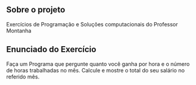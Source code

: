 ## Sobre o projeto

Exercícios de Programação e Soluções computacionais do Professor Montanha

## Enunciado do Exercício

Faça um Programa que pergunte quanto você ganha por hora e o número de horas trabalhadas no mês. Calcule e mostre o total do seu salário no referido mês.
